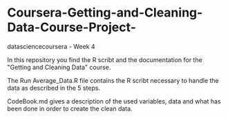 # Coursera-Getting-and-Cleaning-Data-Course-Project-
datasciencecoursera - Week 4 

In this repository you find the R scribt and the documentation for the "Getting and Cleaning Data" course.

The Run Average_Data.R file contains the R scribt necessary to handle the data as described in the 5 steps.

CodeBook.md gives a description of the used variables, data and what has been done in order to create the clean data.
